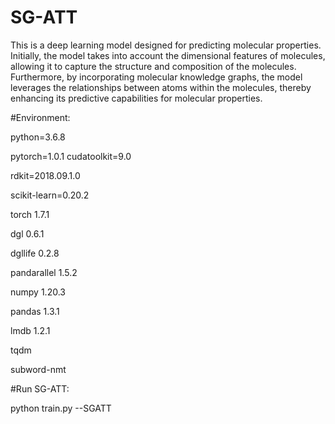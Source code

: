 # SG-ATT
This is a deep learning model designed for predicting molecular properties. Initially, the model takes into account the dimensional features of molecules, allowing it to capture the structure and composition of the molecules. Furthermore, by incorporating molecular knowledge graphs, the model leverages the relationships between atoms within the molecules, thereby enhancing its predictive capabilities for molecular properties.

#Environment:

python=3.6.8

pytorch=1.0.1 cudatoolkit=9.0

rdkit=2018.09.1.0

scikit-learn=0.20.2

torch          1.7.1

dgl            0.6.1

dgllife        0.2.8

pandarallel    1.5.2

numpy          1.20.3

pandas         1.3.1

lmdb           1.2.1

tqdm

subword-nmt

#Run SG-ATT:

python train.py --SGATT
